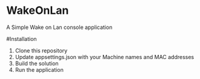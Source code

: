 # WakeOnLan
A Simple Wake on Lan console application

#Installation
1. Clone this repository
2. Update appsettings.json with your Machine names and MAC addresses
3. Build the solution
4. Run the application
